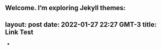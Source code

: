 Welcome. I’m exploring Jekyll themes:
---
layout: post
date: 2022-01-27 22:27 GMT-3
title: Link Test
---
 
 * [space theme]: /_posts/tests/space/index.html
